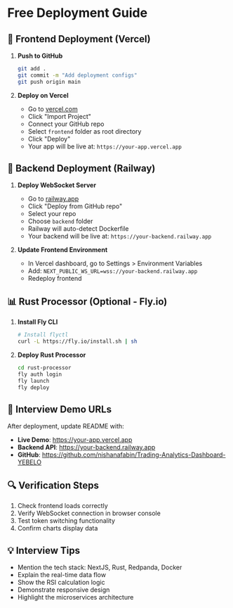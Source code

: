 # Free Deployment Guide

## 🚀 Frontend Deployment (Vercel)

1. **Push to GitHub**
   ```bash
   git add .
   git commit -m "Add deployment configs"
   git push origin main
   ```

2. **Deploy on Vercel**
   - Go to [vercel.com](https://vercel.com)
   - Click "Import Project"
   - Connect your GitHub repo
   - Select `frontend` folder as root directory
   - Click "Deploy"
   - Your app will be live at: `https://your-app.vercel.app`

## 🔧 Backend Deployment (Railway)

1. **Deploy WebSocket Server**
   - Go to [railway.app](https://railway.app)
   - Click "Deploy from GitHub repo"
   - Select your repo
   - Choose `backend` folder
   - Railway will auto-detect Dockerfile
   - Your backend will be live at: `https://your-backend.railway.app`

2. **Update Frontend Environment**
   - In Vercel dashboard, go to Settings > Environment Variables
   - Add: `NEXT_PUBLIC_WS_URL=wss://your-backend.railway.app`
   - Redeploy frontend

## 📊 Rust Processor (Optional - Fly.io)

1. **Install Fly CLI**
   ```bash
   # Install flyctl
   curl -L https://fly.io/install.sh | sh
   ```

2. **Deploy Rust Processor**
   ```bash
   cd rust-processor
   fly auth login
   fly launch
   fly deploy
   ```

## 🎯 Interview Demo URLs

After deployment, update README with:
- **Live Demo**: https://your-app.vercel.app
- **Backend API**: https://your-backend.railway.app
- **GitHub**: https://github.com/nishanafabin/Trading-Analytics-Dashboard-YEBELO

## 🔍 Verification Steps

1. Check frontend loads correctly
2. Verify WebSocket connection in browser console
3. Test token switching functionality
4. Confirm charts display data

## 💡 Interview Tips

- Mention the tech stack: NextJS, Rust, Redpanda, Docker
- Explain the real-time data flow
- Show the RSI calculation logic
- Demonstrate responsive design
- Highlight the microservices architecture